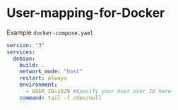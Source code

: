 # User-mapping-for-Docker

Example `docker-compose.yaml`

```yaml
version: "3"
services:
  debian:
    build: .     
    network_mode: "host"        
    restart: always
    environment:      
      - USER_ID=1029 #Specify your host User ID here
    command: tail -f /dev/null
    ```
